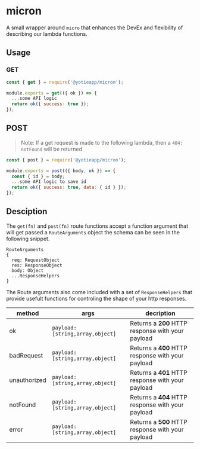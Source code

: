 # micron
A small wrapper around `micro` that enhances the DevEx and flexibility of describing our lambda functions.


## Usage
### GET
```js
const { get } = require('@yotieapp/micron');

module.exports = get(({ ok }) => {
  ...some API logic
  return ok({ success: true });
});
```


## POST
> Note: If a get request is made to the following lambda, then a `404: notFound` will be returned
```js
const { post } = require('@yotieapp/micron');

module.exports = post(({ body, ok }) => {
  const { id } = body;
  ...some API logic to save id
  return ok({ success: true, data: { id } });
});
```


## Desciption
The  `get(fn)` and `post(fn)` route functions accept a function argument that will get passed a `RouteArguments` object the schema can be seen in the following snippet.

```
RouteArguments
{
  req: RequestObject
  res: ResponseObject
  body: Object
  ...ResponseHelpers
}
```

The Route arguments also come included with a set of `ResponseHelpers` that provide usefult functions for controling the shape of your http responses.

|method|args|decription|
|------|----|----------|
|ok | `payload: [string,array,object]` | Returns a __200__ HTTP response with your payload|
|badRequest | `payload: [string,array,object]`| Returns a __400__ HTTP response with your payload|
|unauthorized| `payload: [string,array,object]`| Returns a __401__ HTTP response with your payload|
|notFound |`payload: [string,array,object]`|  Returns a __404__ HTTP response with your payload|
|error| `payload: [string,array,object]`| Returns a __500__ HTTP response with your payload|
